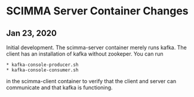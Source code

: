 # SCIMMA Server Container Changes

## Jan 23, 2020

Initial development. The scimma-server container merely runs kafka. The client
has an installation of kafka without zookeper. You can run 

    * kafka-console-producer.sh
    * kafka-console-consumer.sh

in the scimma-client container to verify that the client and server can communicate and that kafka is
functioning.

